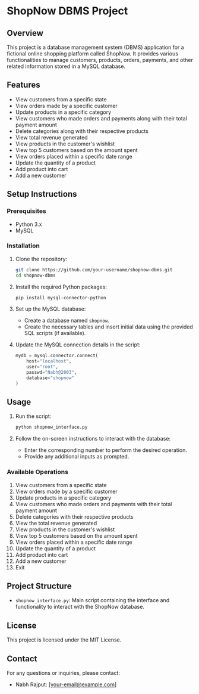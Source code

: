 # ShopNow DBMS Project

## Overview
This project is a database management system (DBMS) application for a fictional online shopping platform called ShopNow. It provides various functionalities to manage customers, products, orders, payments, and other related information stored in a MySQL database.

## Features
- View customers from a specific state
- View orders made by a specific customer
- Update products in a specific category
- View customers who made orders and payments along with their total payment amount
- Delete categories along with their respective products
- View total revenue generated
- View products in the customer's wishlist
- View top 5 customers based on the amount spent
- View orders placed within a specific date range
- Update the quantity of a product
- Add product into cart
- Add a new customer

## Setup Instructions

### Prerequisites
- Python 3.x
- MySQL

### Installation
1. Clone the repository:
    ```bash
    git clone https://github.com/your-username/shopnow-dbms.git
    cd shopnow-dbms
    ```

2. Install the required Python packages:
    ```bash
    pip install mysql-connector-python
    ```

3. Set up the MySQL database:
    - Create a database named `shopnow`.
    - Create the necessary tables and insert initial data using the provided SQL scripts (if available).

4. Update the MySQL connection details in the script:
    ```python
    mydb = mysql.connector.connect(
        host="localhost",
        user="root",
        passwd="Nabh@2003",
        database="shopnow"
    )
    ```

## Usage
1. Run the script:
    ```bash
    python shopnow_interface.py
    ```

2. Follow the on-screen instructions to interact with the database:
    - Enter the corresponding number to perform the desired operation.
    - Provide any additional inputs as prompted.

### Available Operations
1. View customers from a specific state
2. View orders made by a specific customer
3. Update products in a specific category
4. View customers who made orders and payments with their total payment amount
5. Delete categories with their respective products
6. View the total revenue generated
7. View products in the customer's wishlist
8. View top 5 customers based on the amount spent
9. View orders placed within a specific date range
10. Update the quantity of a product
11. Add product into cart
12. Add a new customer
13. Exit

## Project Structure
- `shopnow_interface.py`: Main script containing the interface and functionality to interact with the ShopNow database.

## License
This project is licensed under the MIT License.

## Contact
For any questions or inquiries, please contact:
- Nabh Rajput: [your-email@example.com]

